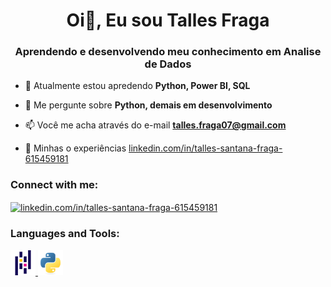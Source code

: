 <h1 align="center">Oi👋, Eu sou Talles Fraga</h1>
<h3 align="center">Aprendendo e desenvolvendo meu conhecimento em Analise de Dados</h3>

- 🌱 Atualmente estou apredendo **Python, Power BI, SQL**

- 💬 Me pergunte sobre **Python, demais em desenvolvimento**

- 📫 Você me acha através do e-mail **talles.fraga07@gmail.com**

- 📄 Minhas o experiências [linkedin.com/in/talles-santana-fraga-615459181](linkedin.com/in/talles-santana-fraga-615459181)

<h3 align="left">Connect with me:</h3>
<p align="left">
<a href="https://linkedin.com/in/linkedin.com/in/talles-santana-fraga-615459181" target="blank"><img align="center" src="https://raw.githubusercontent.com/rahuldkjain/github-profile-readme-generator/master/src/images/icons/Social/linked-in-alt.svg" alt="linkedin.com/in/talles-santana-fraga-615459181" height="30" width="40" /></a>
</p>

<h3 align="left">Languages and Tools:</h3>
<p align="left"> <a href="https://pandas.pydata.org/" target="_blank" rel="noreferrer"> <img src="https://raw.githubusercontent.com/devicons/devicon/2ae2a900d2f041da66e950e4d48052658d850630/icons/pandas/pandas-original.svg" alt="pandas" width="40" height="40"/> </a> <a href="https://www.python.org" target="_blank" rel="noreferrer"> <img src="https://raw.githubusercontent.com/devicons/devicon/master/icons/python/python-original.svg" alt="python" width="40" height="40"/> </a> </p>


<!---
- 👋 Hi, I’m @Talles7
- 👀 I’m interested in ...
- 🌱 I’m currently learning ...
- 💞️ I’m looking to collaborate on ...
- 📫 How to reach me ...
- 😄 Pronouns: ...
- ⚡ Fun fact: ...

<!---
Talles7/Talles7 is a ✨ special ✨ repository because its `README.md` (this file) appears on your GitHub profile.
You can click the Preview link to take a look at your changes.
--->
